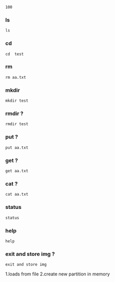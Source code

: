 

### 

```
100
```

### ls
```
ls
```

### cd 
```
cd  test
```

### rm
```
rm aa.txt
```

### mkdir
```
mkdir test
```

### rmdir  ?
```
rmdir test
```

### put ?
```
put aa.txt
```

### get ?
```
get aa.txt
```

### cat  ?
```
cat aa.txt
```


### status   
```
status
```

### help
```
help
```

### exit and store img  ?
```
exit and store img
```




1.loads from file 
2.create new partition in memory



